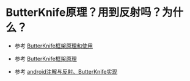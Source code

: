 # ButterKnife原理？用到反射吗？为什么？

* 参考 [ButterKnife框架原理和使用](http://blog.csdn.net/rusbme/article/details/51416868)

* 参考 [ButterKnife框架原理](http://bxbxbai.github.io/2016/03/12/how-butterknife-works/)

* 参考 [android注解与反射、ButterKnife实现](http://blog.csdn.net/smileiam/article/details/72771634)